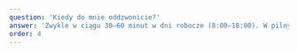 ```yaml
---
question: 'Kiedy do mnie oddzwonicie?'
answer: 'Zwykle w ciągu 30–60 minut w dni robocze (8:00–18:00). W pilnych sprawach – prosimy o telefon.'
order: 4
---
```

